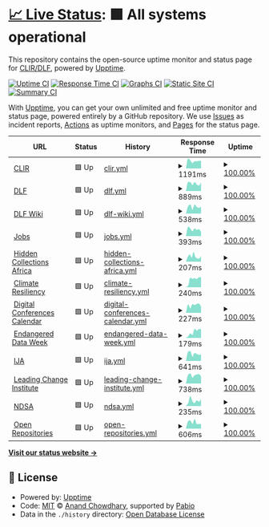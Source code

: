 # [📈 Live Status](https://clirdlf.github.io/uptime): <!--live status--> **🟩 All systems operational**

This repository contains the open-source uptime monitor and status page for [CLIR/DLF](http://clir.org), powered by [Upptime](https://github.com/upptime/upptime).

[![Uptime CI](https://github.com/clirdlf/uptime/workflows/Uptime%20CI/badge.svg)](https://github.com/clirdlf/uptime/actions?query=workflow%3A%22Uptime+CI%22)
[![Response Time CI](https://github.com/clirdlf/uptime/workflows/Response%20Time%20CI/badge.svg)](https://github.com/clirdlf/uptime/actions?query=workflow%3A%22Response+Time+CI%22)
[![Graphs CI](https://github.com/clirdlf/uptime/workflows/Graphs%20CI/badge.svg)](https://github.com/clirdlf/uptime/actions?query=workflow%3A%22Graphs+CI%22)
[![Static Site CI](https://github.com/clirdlf/uptime/workflows/Static%20Site%20CI/badge.svg)](https://github.com/clirdlf/uptime/actions?query=workflow%3A%22Static+Site+CI%22)
[![Summary CI](https://github.com/clirdlf/uptime/workflows/Summary%20CI/badge.svg)](https://github.com/clirdlf/uptime/actions?query=workflow%3A%22Summary+CI%22)

With [Upptime](https://upptime.js.org), you can get your own unlimited and free uptime monitor and status page, powered entirely by a GitHub repository. We use [Issues](https://github.com/clirdlf/uptime/issues) as incident reports, [Actions](https://github.com/clirdlf/uptime/actions) as uptime monitors, and [Pages](https://clirdlf.github.io/uptime) for the status page.

<!--start: status pages-->
<!-- This summary is generated by Upptime (https://github.com/upptime/upptime) -->
<!-- Do not edit this manually, your changes will be overwritten -->
<!-- prettier-ignore -->
| URL | Status | History | Response Time | Uptime |
| --- | ------ | ------- | ------------- | ------ |
| <img alt="" src="https://icons.duckduckgo.com/ip3/www.clir.org.ico" height="13"> [CLIR](https://www.clir.org) | 🟩 Up | [clir.yml](https://github.com/clirdlf/uptime/commits/HEAD/history/clir.yml) | <details><summary><img alt="Response time graph" src="./graphs/clir/response-time-week.png" height="20"> 1191ms</summary><br><a href="https://clirdlf.github.io/uptime/history/clir"><img alt="Response time 1171" src="https://img.shields.io/endpoint?url=https%3A%2F%2Fraw.githubusercontent.com%2Fclirdlf%2Fuptime%2FHEAD%2Fapi%2Fclir%2Fresponse-time.json"></a><br><a href="https://clirdlf.github.io/uptime/history/clir"><img alt="24-hour response time 1193" src="https://img.shields.io/endpoint?url=https%3A%2F%2Fraw.githubusercontent.com%2Fclirdlf%2Fuptime%2FHEAD%2Fapi%2Fclir%2Fresponse-time-day.json"></a><br><a href="https://clirdlf.github.io/uptime/history/clir"><img alt="7-day response time 1191" src="https://img.shields.io/endpoint?url=https%3A%2F%2Fraw.githubusercontent.com%2Fclirdlf%2Fuptime%2FHEAD%2Fapi%2Fclir%2Fresponse-time-week.json"></a><br><a href="https://clirdlf.github.io/uptime/history/clir"><img alt="30-day response time 1129" src="https://img.shields.io/endpoint?url=https%3A%2F%2Fraw.githubusercontent.com%2Fclirdlf%2Fuptime%2FHEAD%2Fapi%2Fclir%2Fresponse-time-month.json"></a><br><a href="https://clirdlf.github.io/uptime/history/clir"><img alt="1-year response time 1171" src="https://img.shields.io/endpoint?url=https%3A%2F%2Fraw.githubusercontent.com%2Fclirdlf%2Fuptime%2FHEAD%2Fapi%2Fclir%2Fresponse-time-year.json"></a></details> | <details><summary><a href="https://clirdlf.github.io/uptime/history/clir">100.00%</a></summary><a href="https://clirdlf.github.io/uptime/history/clir"><img alt="All-time uptime 100.00%" src="https://img.shields.io/endpoint?url=https%3A%2F%2Fraw.githubusercontent.com%2Fclirdlf%2Fuptime%2FHEAD%2Fapi%2Fclir%2Fuptime.json"></a><br><a href="https://clirdlf.github.io/uptime/history/clir"><img alt="24-hour uptime 100.00%" src="https://img.shields.io/endpoint?url=https%3A%2F%2Fraw.githubusercontent.com%2Fclirdlf%2Fuptime%2FHEAD%2Fapi%2Fclir%2Fuptime-day.json"></a><br><a href="https://clirdlf.github.io/uptime/history/clir"><img alt="7-day uptime 100.00%" src="https://img.shields.io/endpoint?url=https%3A%2F%2Fraw.githubusercontent.com%2Fclirdlf%2Fuptime%2FHEAD%2Fapi%2Fclir%2Fuptime-week.json"></a><br><a href="https://clirdlf.github.io/uptime/history/clir"><img alt="30-day uptime 100.00%" src="https://img.shields.io/endpoint?url=https%3A%2F%2Fraw.githubusercontent.com%2Fclirdlf%2Fuptime%2FHEAD%2Fapi%2Fclir%2Fuptime-month.json"></a><br><a href="https://clirdlf.github.io/uptime/history/clir"><img alt="1-year uptime 100.00%" src="https://img.shields.io/endpoint?url=https%3A%2F%2Fraw.githubusercontent.com%2Fclirdlf%2Fuptime%2FHEAD%2Fapi%2Fclir%2Fuptime-year.json"></a></details>
| <img alt="" src="https://icons.duckduckgo.com/ip3/www.diglib.org.ico" height="13"> [DLF](https://www.diglib.org) | 🟩 Up | [dlf.yml](https://github.com/clirdlf/uptime/commits/HEAD/history/dlf.yml) | <details><summary><img alt="Response time graph" src="./graphs/dlf/response-time-week.png" height="20"> 889ms</summary><br><a href="https://clirdlf.github.io/uptime/history/dlf"><img alt="Response time 873" src="https://img.shields.io/endpoint?url=https%3A%2F%2Fraw.githubusercontent.com%2Fclirdlf%2Fuptime%2FHEAD%2Fapi%2Fdlf%2Fresponse-time.json"></a><br><a href="https://clirdlf.github.io/uptime/history/dlf"><img alt="24-hour response time 994" src="https://img.shields.io/endpoint?url=https%3A%2F%2Fraw.githubusercontent.com%2Fclirdlf%2Fuptime%2FHEAD%2Fapi%2Fdlf%2Fresponse-time-day.json"></a><br><a href="https://clirdlf.github.io/uptime/history/dlf"><img alt="7-day response time 889" src="https://img.shields.io/endpoint?url=https%3A%2F%2Fraw.githubusercontent.com%2Fclirdlf%2Fuptime%2FHEAD%2Fapi%2Fdlf%2Fresponse-time-week.json"></a><br><a href="https://clirdlf.github.io/uptime/history/dlf"><img alt="30-day response time 890" src="https://img.shields.io/endpoint?url=https%3A%2F%2Fraw.githubusercontent.com%2Fclirdlf%2Fuptime%2FHEAD%2Fapi%2Fdlf%2Fresponse-time-month.json"></a><br><a href="https://clirdlf.github.io/uptime/history/dlf"><img alt="1-year response time 873" src="https://img.shields.io/endpoint?url=https%3A%2F%2Fraw.githubusercontent.com%2Fclirdlf%2Fuptime%2FHEAD%2Fapi%2Fdlf%2Fresponse-time-year.json"></a></details> | <details><summary><a href="https://clirdlf.github.io/uptime/history/dlf">100.00%</a></summary><a href="https://clirdlf.github.io/uptime/history/dlf"><img alt="All-time uptime 100.00%" src="https://img.shields.io/endpoint?url=https%3A%2F%2Fraw.githubusercontent.com%2Fclirdlf%2Fuptime%2FHEAD%2Fapi%2Fdlf%2Fuptime.json"></a><br><a href="https://clirdlf.github.io/uptime/history/dlf"><img alt="24-hour uptime 100.00%" src="https://img.shields.io/endpoint?url=https%3A%2F%2Fraw.githubusercontent.com%2Fclirdlf%2Fuptime%2FHEAD%2Fapi%2Fdlf%2Fuptime-day.json"></a><br><a href="https://clirdlf.github.io/uptime/history/dlf"><img alt="7-day uptime 100.00%" src="https://img.shields.io/endpoint?url=https%3A%2F%2Fraw.githubusercontent.com%2Fclirdlf%2Fuptime%2FHEAD%2Fapi%2Fdlf%2Fuptime-week.json"></a><br><a href="https://clirdlf.github.io/uptime/history/dlf"><img alt="30-day uptime 100.00%" src="https://img.shields.io/endpoint?url=https%3A%2F%2Fraw.githubusercontent.com%2Fclirdlf%2Fuptime%2FHEAD%2Fapi%2Fdlf%2Fuptime-month.json"></a><br><a href="https://clirdlf.github.io/uptime/history/dlf"><img alt="1-year uptime 100.00%" src="https://img.shields.io/endpoint?url=https%3A%2F%2Fraw.githubusercontent.com%2Fclirdlf%2Fuptime%2FHEAD%2Fapi%2Fdlf%2Fuptime-year.json"></a></details>
| <img alt="" src="https://icons.duckduckgo.com/ip3/wiki.diglib.org.ico" height="13"> [DLF Wiki](https://wiki.diglib.org) | 🟩 Up | [dlf-wiki.yml](https://github.com/clirdlf/uptime/commits/HEAD/history/dlf-wiki.yml) | <details><summary><img alt="Response time graph" src="./graphs/dlf-wiki/response-time-week.png" height="20"> 538ms</summary><br><a href="https://clirdlf.github.io/uptime/history/dlf-wiki"><img alt="Response time 508" src="https://img.shields.io/endpoint?url=https%3A%2F%2Fraw.githubusercontent.com%2Fclirdlf%2Fuptime%2FHEAD%2Fapi%2Fdlf-wiki%2Fresponse-time.json"></a><br><a href="https://clirdlf.github.io/uptime/history/dlf-wiki"><img alt="24-hour response time 525" src="https://img.shields.io/endpoint?url=https%3A%2F%2Fraw.githubusercontent.com%2Fclirdlf%2Fuptime%2FHEAD%2Fapi%2Fdlf-wiki%2Fresponse-time-day.json"></a><br><a href="https://clirdlf.github.io/uptime/history/dlf-wiki"><img alt="7-day response time 538" src="https://img.shields.io/endpoint?url=https%3A%2F%2Fraw.githubusercontent.com%2Fclirdlf%2Fuptime%2FHEAD%2Fapi%2Fdlf-wiki%2Fresponse-time-week.json"></a><br><a href="https://clirdlf.github.io/uptime/history/dlf-wiki"><img alt="30-day response time 512" src="https://img.shields.io/endpoint?url=https%3A%2F%2Fraw.githubusercontent.com%2Fclirdlf%2Fuptime%2FHEAD%2Fapi%2Fdlf-wiki%2Fresponse-time-month.json"></a><br><a href="https://clirdlf.github.io/uptime/history/dlf-wiki"><img alt="1-year response time 508" src="https://img.shields.io/endpoint?url=https%3A%2F%2Fraw.githubusercontent.com%2Fclirdlf%2Fuptime%2FHEAD%2Fapi%2Fdlf-wiki%2Fresponse-time-year.json"></a></details> | <details><summary><a href="https://clirdlf.github.io/uptime/history/dlf-wiki">100.00%</a></summary><a href="https://clirdlf.github.io/uptime/history/dlf-wiki"><img alt="All-time uptime 99.03%" src="https://img.shields.io/endpoint?url=https%3A%2F%2Fraw.githubusercontent.com%2Fclirdlf%2Fuptime%2FHEAD%2Fapi%2Fdlf-wiki%2Fuptime.json"></a><br><a href="https://clirdlf.github.io/uptime/history/dlf-wiki"><img alt="24-hour uptime 100.00%" src="https://img.shields.io/endpoint?url=https%3A%2F%2Fraw.githubusercontent.com%2Fclirdlf%2Fuptime%2FHEAD%2Fapi%2Fdlf-wiki%2Fuptime-day.json"></a><br><a href="https://clirdlf.github.io/uptime/history/dlf-wiki"><img alt="7-day uptime 100.00%" src="https://img.shields.io/endpoint?url=https%3A%2F%2Fraw.githubusercontent.com%2Fclirdlf%2Fuptime%2FHEAD%2Fapi%2Fdlf-wiki%2Fuptime-week.json"></a><br><a href="https://clirdlf.github.io/uptime/history/dlf-wiki"><img alt="30-day uptime 100.00%" src="https://img.shields.io/endpoint?url=https%3A%2F%2Fraw.githubusercontent.com%2Fclirdlf%2Fuptime%2FHEAD%2Fapi%2Fdlf-wiki%2Fuptime-month.json"></a><br><a href="https://clirdlf.github.io/uptime/history/dlf-wiki"><img alt="1-year uptime 99.03%" src="https://img.shields.io/endpoint?url=https%3A%2F%2Fraw.githubusercontent.com%2Fclirdlf%2Fuptime%2FHEAD%2Fapi%2Fdlf-wiki%2Fuptime-year.json"></a></details>
| <img alt="" src="https://icons.duckduckgo.com/ip3/jobs.diglib.org.ico" height="13"> [Jobs](https://jobs.diglib.org) | 🟩 Up | [jobs.yml](https://github.com/clirdlf/uptime/commits/HEAD/history/jobs.yml) | <details><summary><img alt="Response time graph" src="./graphs/jobs/response-time-week.png" height="20"> 393ms</summary><br><a href="https://clirdlf.github.io/uptime/history/jobs"><img alt="Response time 447" src="https://img.shields.io/endpoint?url=https%3A%2F%2Fraw.githubusercontent.com%2Fclirdlf%2Fuptime%2FHEAD%2Fapi%2Fjobs%2Fresponse-time.json"></a><br><a href="https://clirdlf.github.io/uptime/history/jobs"><img alt="24-hour response time 249" src="https://img.shields.io/endpoint?url=https%3A%2F%2Fraw.githubusercontent.com%2Fclirdlf%2Fuptime%2FHEAD%2Fapi%2Fjobs%2Fresponse-time-day.json"></a><br><a href="https://clirdlf.github.io/uptime/history/jobs"><img alt="7-day response time 393" src="https://img.shields.io/endpoint?url=https%3A%2F%2Fraw.githubusercontent.com%2Fclirdlf%2Fuptime%2FHEAD%2Fapi%2Fjobs%2Fresponse-time-week.json"></a><br><a href="https://clirdlf.github.io/uptime/history/jobs"><img alt="30-day response time 380" src="https://img.shields.io/endpoint?url=https%3A%2F%2Fraw.githubusercontent.com%2Fclirdlf%2Fuptime%2FHEAD%2Fapi%2Fjobs%2Fresponse-time-month.json"></a><br><a href="https://clirdlf.github.io/uptime/history/jobs"><img alt="1-year response time 447" src="https://img.shields.io/endpoint?url=https%3A%2F%2Fraw.githubusercontent.com%2Fclirdlf%2Fuptime%2FHEAD%2Fapi%2Fjobs%2Fresponse-time-year.json"></a></details> | <details><summary><a href="https://clirdlf.github.io/uptime/history/jobs">100.00%</a></summary><a href="https://clirdlf.github.io/uptime/history/jobs"><img alt="All-time uptime 99.35%" src="https://img.shields.io/endpoint?url=https%3A%2F%2Fraw.githubusercontent.com%2Fclirdlf%2Fuptime%2FHEAD%2Fapi%2Fjobs%2Fuptime.json"></a><br><a href="https://clirdlf.github.io/uptime/history/jobs"><img alt="24-hour uptime 100.00%" src="https://img.shields.io/endpoint?url=https%3A%2F%2Fraw.githubusercontent.com%2Fclirdlf%2Fuptime%2FHEAD%2Fapi%2Fjobs%2Fuptime-day.json"></a><br><a href="https://clirdlf.github.io/uptime/history/jobs"><img alt="7-day uptime 100.00%" src="https://img.shields.io/endpoint?url=https%3A%2F%2Fraw.githubusercontent.com%2Fclirdlf%2Fuptime%2FHEAD%2Fapi%2Fjobs%2Fuptime-week.json"></a><br><a href="https://clirdlf.github.io/uptime/history/jobs"><img alt="30-day uptime 100.00%" src="https://img.shields.io/endpoint?url=https%3A%2F%2Fraw.githubusercontent.com%2Fclirdlf%2Fuptime%2FHEAD%2Fapi%2Fjobs%2Fuptime-month.json"></a><br><a href="https://clirdlf.github.io/uptime/history/jobs"><img alt="1-year uptime 99.35%" src="https://img.shields.io/endpoint?url=https%3A%2F%2Fraw.githubusercontent.com%2Fclirdlf%2Fuptime%2FHEAD%2Fapi%2Fjobs%2Fuptime-year.json"></a></details>
| <img alt="" src="https://icons.duckduckgo.com/ip3/hiddencollections.africa.ico" height="13"> [Hidden Collections Africa](https://hiddencollections.africa) | 🟩 Up | [hidden-collections-africa.yml](https://github.com/clirdlf/uptime/commits/HEAD/history/hidden-collections-africa.yml) | <details><summary><img alt="Response time graph" src="./graphs/hidden-collections-africa/response-time-week.png" height="20"> 207ms</summary><br><a href="https://clirdlf.github.io/uptime/history/hidden-collections-africa"><img alt="Response time 178" src="https://img.shields.io/endpoint?url=https%3A%2F%2Fraw.githubusercontent.com%2Fclirdlf%2Fuptime%2FHEAD%2Fapi%2Fhidden-collections-africa%2Fresponse-time.json"></a><br><a href="https://clirdlf.github.io/uptime/history/hidden-collections-africa"><img alt="24-hour response time 222" src="https://img.shields.io/endpoint?url=https%3A%2F%2Fraw.githubusercontent.com%2Fclirdlf%2Fuptime%2FHEAD%2Fapi%2Fhidden-collections-africa%2Fresponse-time-day.json"></a><br><a href="https://clirdlf.github.io/uptime/history/hidden-collections-africa"><img alt="7-day response time 207" src="https://img.shields.io/endpoint?url=https%3A%2F%2Fraw.githubusercontent.com%2Fclirdlf%2Fuptime%2FHEAD%2Fapi%2Fhidden-collections-africa%2Fresponse-time-week.json"></a><br><a href="https://clirdlf.github.io/uptime/history/hidden-collections-africa"><img alt="30-day response time 190" src="https://img.shields.io/endpoint?url=https%3A%2F%2Fraw.githubusercontent.com%2Fclirdlf%2Fuptime%2FHEAD%2Fapi%2Fhidden-collections-africa%2Fresponse-time-month.json"></a><br><a href="https://clirdlf.github.io/uptime/history/hidden-collections-africa"><img alt="1-year response time 178" src="https://img.shields.io/endpoint?url=https%3A%2F%2Fraw.githubusercontent.com%2Fclirdlf%2Fuptime%2FHEAD%2Fapi%2Fhidden-collections-africa%2Fresponse-time-year.json"></a></details> | <details><summary><a href="https://clirdlf.github.io/uptime/history/hidden-collections-africa">100.00%</a></summary><a href="https://clirdlf.github.io/uptime/history/hidden-collections-africa"><img alt="All-time uptime 100.00%" src="https://img.shields.io/endpoint?url=https%3A%2F%2Fraw.githubusercontent.com%2Fclirdlf%2Fuptime%2FHEAD%2Fapi%2Fhidden-collections-africa%2Fuptime.json"></a><br><a href="https://clirdlf.github.io/uptime/history/hidden-collections-africa"><img alt="24-hour uptime 100.00%" src="https://img.shields.io/endpoint?url=https%3A%2F%2Fraw.githubusercontent.com%2Fclirdlf%2Fuptime%2FHEAD%2Fapi%2Fhidden-collections-africa%2Fuptime-day.json"></a><br><a href="https://clirdlf.github.io/uptime/history/hidden-collections-africa"><img alt="7-day uptime 100.00%" src="https://img.shields.io/endpoint?url=https%3A%2F%2Fraw.githubusercontent.com%2Fclirdlf%2Fuptime%2FHEAD%2Fapi%2Fhidden-collections-africa%2Fuptime-week.json"></a><br><a href="https://clirdlf.github.io/uptime/history/hidden-collections-africa"><img alt="30-day uptime 100.00%" src="https://img.shields.io/endpoint?url=https%3A%2F%2Fraw.githubusercontent.com%2Fclirdlf%2Fuptime%2FHEAD%2Fapi%2Fhidden-collections-africa%2Fuptime-month.json"></a><br><a href="https://clirdlf.github.io/uptime/history/hidden-collections-africa"><img alt="1-year uptime 100.00%" src="https://img.shields.io/endpoint?url=https%3A%2F%2Fraw.githubusercontent.com%2Fclirdlf%2Fuptime%2FHEAD%2Fapi%2Fhidden-collections-africa%2Fuptime-year.json"></a></details>
| <img alt="" src="https://icons.duckduckgo.com/ip3/climate-resiliency.clir.org.ico" height="13"> [Climate Resiliency](https://climate-resiliency.clir.org/) | 🟩 Up | [climate-resiliency.yml](https://github.com/clirdlf/uptime/commits/HEAD/history/climate-resiliency.yml) | <details><summary><img alt="Response time graph" src="./graphs/climate-resiliency/response-time-week.png" height="20"> 240ms</summary><br><a href="https://clirdlf.github.io/uptime/history/climate-resiliency"><img alt="Response time 209" src="https://img.shields.io/endpoint?url=https%3A%2F%2Fraw.githubusercontent.com%2Fclirdlf%2Fuptime%2FHEAD%2Fapi%2Fclimate-resiliency%2Fresponse-time.json"></a><br><a href="https://clirdlf.github.io/uptime/history/climate-resiliency"><img alt="24-hour response time 295" src="https://img.shields.io/endpoint?url=https%3A%2F%2Fraw.githubusercontent.com%2Fclirdlf%2Fuptime%2FHEAD%2Fapi%2Fclimate-resiliency%2Fresponse-time-day.json"></a><br><a href="https://clirdlf.github.io/uptime/history/climate-resiliency"><img alt="7-day response time 240" src="https://img.shields.io/endpoint?url=https%3A%2F%2Fraw.githubusercontent.com%2Fclirdlf%2Fuptime%2FHEAD%2Fapi%2Fclimate-resiliency%2Fresponse-time-week.json"></a><br><a href="https://clirdlf.github.io/uptime/history/climate-resiliency"><img alt="30-day response time 233" src="https://img.shields.io/endpoint?url=https%3A%2F%2Fraw.githubusercontent.com%2Fclirdlf%2Fuptime%2FHEAD%2Fapi%2Fclimate-resiliency%2Fresponse-time-month.json"></a><br><a href="https://clirdlf.github.io/uptime/history/climate-resiliency"><img alt="1-year response time 209" src="https://img.shields.io/endpoint?url=https%3A%2F%2Fraw.githubusercontent.com%2Fclirdlf%2Fuptime%2FHEAD%2Fapi%2Fclimate-resiliency%2Fresponse-time-year.json"></a></details> | <details><summary><a href="https://clirdlf.github.io/uptime/history/climate-resiliency">100.00%</a></summary><a href="https://clirdlf.github.io/uptime/history/climate-resiliency"><img alt="All-time uptime 100.00%" src="https://img.shields.io/endpoint?url=https%3A%2F%2Fraw.githubusercontent.com%2Fclirdlf%2Fuptime%2FHEAD%2Fapi%2Fclimate-resiliency%2Fuptime.json"></a><br><a href="https://clirdlf.github.io/uptime/history/climate-resiliency"><img alt="24-hour uptime 100.00%" src="https://img.shields.io/endpoint?url=https%3A%2F%2Fraw.githubusercontent.com%2Fclirdlf%2Fuptime%2FHEAD%2Fapi%2Fclimate-resiliency%2Fuptime-day.json"></a><br><a href="https://clirdlf.github.io/uptime/history/climate-resiliency"><img alt="7-day uptime 100.00%" src="https://img.shields.io/endpoint?url=https%3A%2F%2Fraw.githubusercontent.com%2Fclirdlf%2Fuptime%2FHEAD%2Fapi%2Fclimate-resiliency%2Fuptime-week.json"></a><br><a href="https://clirdlf.github.io/uptime/history/climate-resiliency"><img alt="30-day uptime 100.00%" src="https://img.shields.io/endpoint?url=https%3A%2F%2Fraw.githubusercontent.com%2Fclirdlf%2Fuptime%2FHEAD%2Fapi%2Fclimate-resiliency%2Fuptime-month.json"></a><br><a href="https://clirdlf.github.io/uptime/history/climate-resiliency"><img alt="1-year uptime 100.00%" src="https://img.shields.io/endpoint?url=https%3A%2F%2Fraw.githubusercontent.com%2Fclirdlf%2Fuptime%2FHEAD%2Fapi%2Fclimate-resiliency%2Fuptime-year.json"></a></details>
| <img alt="" src="https://icons.duckduckgo.com/ip3/digital-conferences-calendar.info.ico" height="13"> [Digital Conferences Calendar](https://digital-conferences-calendar.info) | 🟩 Up | [digital-conferences-calendar.yml](https://github.com/clirdlf/uptime/commits/HEAD/history/digital-conferences-calendar.yml) | <details><summary><img alt="Response time graph" src="./graphs/digital-conferences-calendar/response-time-week.png" height="20"> 227ms</summary><br><a href="https://clirdlf.github.io/uptime/history/digital-conferences-calendar"><img alt="Response time 232" src="https://img.shields.io/endpoint?url=https%3A%2F%2Fraw.githubusercontent.com%2Fclirdlf%2Fuptime%2FHEAD%2Fapi%2Fdigital-conferences-calendar%2Fresponse-time.json"></a><br><a href="https://clirdlf.github.io/uptime/history/digital-conferences-calendar"><img alt="24-hour response time 183" src="https://img.shields.io/endpoint?url=https%3A%2F%2Fraw.githubusercontent.com%2Fclirdlf%2Fuptime%2FHEAD%2Fapi%2Fdigital-conferences-calendar%2Fresponse-time-day.json"></a><br><a href="https://clirdlf.github.io/uptime/history/digital-conferences-calendar"><img alt="7-day response time 227" src="https://img.shields.io/endpoint?url=https%3A%2F%2Fraw.githubusercontent.com%2Fclirdlf%2Fuptime%2FHEAD%2Fapi%2Fdigital-conferences-calendar%2Fresponse-time-week.json"></a><br><a href="https://clirdlf.github.io/uptime/history/digital-conferences-calendar"><img alt="30-day response time 272" src="https://img.shields.io/endpoint?url=https%3A%2F%2Fraw.githubusercontent.com%2Fclirdlf%2Fuptime%2FHEAD%2Fapi%2Fdigital-conferences-calendar%2Fresponse-time-month.json"></a><br><a href="https://clirdlf.github.io/uptime/history/digital-conferences-calendar"><img alt="1-year response time 232" src="https://img.shields.io/endpoint?url=https%3A%2F%2Fraw.githubusercontent.com%2Fclirdlf%2Fuptime%2FHEAD%2Fapi%2Fdigital-conferences-calendar%2Fresponse-time-year.json"></a></details> | <details><summary><a href="https://clirdlf.github.io/uptime/history/digital-conferences-calendar">100.00%</a></summary><a href="https://clirdlf.github.io/uptime/history/digital-conferences-calendar"><img alt="All-time uptime 100.00%" src="https://img.shields.io/endpoint?url=https%3A%2F%2Fraw.githubusercontent.com%2Fclirdlf%2Fuptime%2FHEAD%2Fapi%2Fdigital-conferences-calendar%2Fuptime.json"></a><br><a href="https://clirdlf.github.io/uptime/history/digital-conferences-calendar"><img alt="24-hour uptime 100.00%" src="https://img.shields.io/endpoint?url=https%3A%2F%2Fraw.githubusercontent.com%2Fclirdlf%2Fuptime%2FHEAD%2Fapi%2Fdigital-conferences-calendar%2Fuptime-day.json"></a><br><a href="https://clirdlf.github.io/uptime/history/digital-conferences-calendar"><img alt="7-day uptime 100.00%" src="https://img.shields.io/endpoint?url=https%3A%2F%2Fraw.githubusercontent.com%2Fclirdlf%2Fuptime%2FHEAD%2Fapi%2Fdigital-conferences-calendar%2Fuptime-week.json"></a><br><a href="https://clirdlf.github.io/uptime/history/digital-conferences-calendar"><img alt="30-day uptime 100.00%" src="https://img.shields.io/endpoint?url=https%3A%2F%2Fraw.githubusercontent.com%2Fclirdlf%2Fuptime%2FHEAD%2Fapi%2Fdigital-conferences-calendar%2Fuptime-month.json"></a><br><a href="https://clirdlf.github.io/uptime/history/digital-conferences-calendar"><img alt="1-year uptime 100.00%" src="https://img.shields.io/endpoint?url=https%3A%2F%2Fraw.githubusercontent.com%2Fclirdlf%2Fuptime%2FHEAD%2Fapi%2Fdigital-conferences-calendar%2Fuptime-year.json"></a></details>
| <img alt="" src="https://icons.duckduckgo.com/ip3/endangereddataweek.org.ico" height="13"> [Endangered Data Week](https://endangereddataweek.org) | 🟩 Up | [endangered-data-week.yml](https://github.com/clirdlf/uptime/commits/HEAD/history/endangered-data-week.yml) | <details><summary><img alt="Response time graph" src="./graphs/endangered-data-week/response-time-week.png" height="20"> 179ms</summary><br><a href="https://clirdlf.github.io/uptime/history/endangered-data-week"><img alt="Response time 212" src="https://img.shields.io/endpoint?url=https%3A%2F%2Fraw.githubusercontent.com%2Fclirdlf%2Fuptime%2FHEAD%2Fapi%2Fendangered-data-week%2Fresponse-time.json"></a><br><a href="https://clirdlf.github.io/uptime/history/endangered-data-week"><img alt="24-hour response time 256" src="https://img.shields.io/endpoint?url=https%3A%2F%2Fraw.githubusercontent.com%2Fclirdlf%2Fuptime%2FHEAD%2Fapi%2Fendangered-data-week%2Fresponse-time-day.json"></a><br><a href="https://clirdlf.github.io/uptime/history/endangered-data-week"><img alt="7-day response time 179" src="https://img.shields.io/endpoint?url=https%3A%2F%2Fraw.githubusercontent.com%2Fclirdlf%2Fuptime%2FHEAD%2Fapi%2Fendangered-data-week%2Fresponse-time-week.json"></a><br><a href="https://clirdlf.github.io/uptime/history/endangered-data-week"><img alt="30-day response time 223" src="https://img.shields.io/endpoint?url=https%3A%2F%2Fraw.githubusercontent.com%2Fclirdlf%2Fuptime%2FHEAD%2Fapi%2Fendangered-data-week%2Fresponse-time-month.json"></a><br><a href="https://clirdlf.github.io/uptime/history/endangered-data-week"><img alt="1-year response time 212" src="https://img.shields.io/endpoint?url=https%3A%2F%2Fraw.githubusercontent.com%2Fclirdlf%2Fuptime%2FHEAD%2Fapi%2Fendangered-data-week%2Fresponse-time-year.json"></a></details> | <details><summary><a href="https://clirdlf.github.io/uptime/history/endangered-data-week">100.00%</a></summary><a href="https://clirdlf.github.io/uptime/history/endangered-data-week"><img alt="All-time uptime 100.00%" src="https://img.shields.io/endpoint?url=https%3A%2F%2Fraw.githubusercontent.com%2Fclirdlf%2Fuptime%2FHEAD%2Fapi%2Fendangered-data-week%2Fuptime.json"></a><br><a href="https://clirdlf.github.io/uptime/history/endangered-data-week"><img alt="24-hour uptime 100.00%" src="https://img.shields.io/endpoint?url=https%3A%2F%2Fraw.githubusercontent.com%2Fclirdlf%2Fuptime%2FHEAD%2Fapi%2Fendangered-data-week%2Fuptime-day.json"></a><br><a href="https://clirdlf.github.io/uptime/history/endangered-data-week"><img alt="7-day uptime 100.00%" src="https://img.shields.io/endpoint?url=https%3A%2F%2Fraw.githubusercontent.com%2Fclirdlf%2Fuptime%2FHEAD%2Fapi%2Fendangered-data-week%2Fuptime-week.json"></a><br><a href="https://clirdlf.github.io/uptime/history/endangered-data-week"><img alt="30-day uptime 100.00%" src="https://img.shields.io/endpoint?url=https%3A%2F%2Fraw.githubusercontent.com%2Fclirdlf%2Fuptime%2FHEAD%2Fapi%2Fendangered-data-week%2Fuptime-month.json"></a><br><a href="https://clirdlf.github.io/uptime/history/endangered-data-week"><img alt="1-year uptime 100.00%" src="https://img.shields.io/endpoint?url=https%3A%2F%2Fraw.githubusercontent.com%2Fclirdlf%2Fuptime%2FHEAD%2Fapi%2Fendangered-data-week%2Fuptime-year.json"></a></details>
| <img alt="" src="https://icons.duckduckgo.com/ip3/ijarchive.org.ico" height="13"> [IJA](https://ijarchive.org) | 🟩 Up | [ija.yml](https://github.com/clirdlf/uptime/commits/HEAD/history/ija.yml) | <details><summary><img alt="Response time graph" src="./graphs/ija/response-time-week.png" height="20"> 641ms</summary><br><a href="https://clirdlf.github.io/uptime/history/ija"><img alt="Response time 582" src="https://img.shields.io/endpoint?url=https%3A%2F%2Fraw.githubusercontent.com%2Fclirdlf%2Fuptime%2FHEAD%2Fapi%2Fija%2Fresponse-time.json"></a><br><a href="https://clirdlf.github.io/uptime/history/ija"><img alt="24-hour response time 575" src="https://img.shields.io/endpoint?url=https%3A%2F%2Fraw.githubusercontent.com%2Fclirdlf%2Fuptime%2FHEAD%2Fapi%2Fija%2Fresponse-time-day.json"></a><br><a href="https://clirdlf.github.io/uptime/history/ija"><img alt="7-day response time 641" src="https://img.shields.io/endpoint?url=https%3A%2F%2Fraw.githubusercontent.com%2Fclirdlf%2Fuptime%2FHEAD%2Fapi%2Fija%2Fresponse-time-week.json"></a><br><a href="https://clirdlf.github.io/uptime/history/ija"><img alt="30-day response time 622" src="https://img.shields.io/endpoint?url=https%3A%2F%2Fraw.githubusercontent.com%2Fclirdlf%2Fuptime%2FHEAD%2Fapi%2Fija%2Fresponse-time-month.json"></a><br><a href="https://clirdlf.github.io/uptime/history/ija"><img alt="1-year response time 582" src="https://img.shields.io/endpoint?url=https%3A%2F%2Fraw.githubusercontent.com%2Fclirdlf%2Fuptime%2FHEAD%2Fapi%2Fija%2Fresponse-time-year.json"></a></details> | <details><summary><a href="https://clirdlf.github.io/uptime/history/ija">100.00%</a></summary><a href="https://clirdlf.github.io/uptime/history/ija"><img alt="All-time uptime 100.00%" src="https://img.shields.io/endpoint?url=https%3A%2F%2Fraw.githubusercontent.com%2Fclirdlf%2Fuptime%2FHEAD%2Fapi%2Fija%2Fuptime.json"></a><br><a href="https://clirdlf.github.io/uptime/history/ija"><img alt="24-hour uptime 100.00%" src="https://img.shields.io/endpoint?url=https%3A%2F%2Fraw.githubusercontent.com%2Fclirdlf%2Fuptime%2FHEAD%2Fapi%2Fija%2Fuptime-day.json"></a><br><a href="https://clirdlf.github.io/uptime/history/ija"><img alt="7-day uptime 100.00%" src="https://img.shields.io/endpoint?url=https%3A%2F%2Fraw.githubusercontent.com%2Fclirdlf%2Fuptime%2FHEAD%2Fapi%2Fija%2Fuptime-week.json"></a><br><a href="https://clirdlf.github.io/uptime/history/ija"><img alt="30-day uptime 100.00%" src="https://img.shields.io/endpoint?url=https%3A%2F%2Fraw.githubusercontent.com%2Fclirdlf%2Fuptime%2FHEAD%2Fapi%2Fija%2Fuptime-month.json"></a><br><a href="https://clirdlf.github.io/uptime/history/ija"><img alt="1-year uptime 100.00%" src="https://img.shields.io/endpoint?url=https%3A%2F%2Fraw.githubusercontent.com%2Fclirdlf%2Fuptime%2FHEAD%2Fapi%2Fija%2Fuptime-year.json"></a></details>
| <img alt="" src="https://icons.duckduckgo.com/ip3/leadingchangeinstitute.org.ico" height="13"> [Leading Change Institute](https://leadingchangeinstitute.org) | 🟩 Up | [leading-change-institute.yml](https://github.com/clirdlf/uptime/commits/HEAD/history/leading-change-institute.yml) | <details><summary><img alt="Response time graph" src="./graphs/leading-change-institute/response-time-week.png" height="20"> 738ms</summary><br><a href="https://clirdlf.github.io/uptime/history/leading-change-institute"><img alt="Response time 762" src="https://img.shields.io/endpoint?url=https%3A%2F%2Fraw.githubusercontent.com%2Fclirdlf%2Fuptime%2FHEAD%2Fapi%2Fleading-change-institute%2Fresponse-time.json"></a><br><a href="https://clirdlf.github.io/uptime/history/leading-change-institute"><img alt="24-hour response time 634" src="https://img.shields.io/endpoint?url=https%3A%2F%2Fraw.githubusercontent.com%2Fclirdlf%2Fuptime%2FHEAD%2Fapi%2Fleading-change-institute%2Fresponse-time-day.json"></a><br><a href="https://clirdlf.github.io/uptime/history/leading-change-institute"><img alt="7-day response time 738" src="https://img.shields.io/endpoint?url=https%3A%2F%2Fraw.githubusercontent.com%2Fclirdlf%2Fuptime%2FHEAD%2Fapi%2Fleading-change-institute%2Fresponse-time-week.json"></a><br><a href="https://clirdlf.github.io/uptime/history/leading-change-institute"><img alt="30-day response time 711" src="https://img.shields.io/endpoint?url=https%3A%2F%2Fraw.githubusercontent.com%2Fclirdlf%2Fuptime%2FHEAD%2Fapi%2Fleading-change-institute%2Fresponse-time-month.json"></a><br><a href="https://clirdlf.github.io/uptime/history/leading-change-institute"><img alt="1-year response time 762" src="https://img.shields.io/endpoint?url=https%3A%2F%2Fraw.githubusercontent.com%2Fclirdlf%2Fuptime%2FHEAD%2Fapi%2Fleading-change-institute%2Fresponse-time-year.json"></a></details> | <details><summary><a href="https://clirdlf.github.io/uptime/history/leading-change-institute">100.00%</a></summary><a href="https://clirdlf.github.io/uptime/history/leading-change-institute"><img alt="All-time uptime 100.00%" src="https://img.shields.io/endpoint?url=https%3A%2F%2Fraw.githubusercontent.com%2Fclirdlf%2Fuptime%2FHEAD%2Fapi%2Fleading-change-institute%2Fuptime.json"></a><br><a href="https://clirdlf.github.io/uptime/history/leading-change-institute"><img alt="24-hour uptime 100.00%" src="https://img.shields.io/endpoint?url=https%3A%2F%2Fraw.githubusercontent.com%2Fclirdlf%2Fuptime%2FHEAD%2Fapi%2Fleading-change-institute%2Fuptime-day.json"></a><br><a href="https://clirdlf.github.io/uptime/history/leading-change-institute"><img alt="7-day uptime 100.00%" src="https://img.shields.io/endpoint?url=https%3A%2F%2Fraw.githubusercontent.com%2Fclirdlf%2Fuptime%2FHEAD%2Fapi%2Fleading-change-institute%2Fuptime-week.json"></a><br><a href="https://clirdlf.github.io/uptime/history/leading-change-institute"><img alt="30-day uptime 100.00%" src="https://img.shields.io/endpoint?url=https%3A%2F%2Fraw.githubusercontent.com%2Fclirdlf%2Fuptime%2FHEAD%2Fapi%2Fleading-change-institute%2Fuptime-month.json"></a><br><a href="https://clirdlf.github.io/uptime/history/leading-change-institute"><img alt="1-year uptime 100.00%" src="https://img.shields.io/endpoint?url=https%3A%2F%2Fraw.githubusercontent.com%2Fclirdlf%2Fuptime%2FHEAD%2Fapi%2Fleading-change-institute%2Fuptime-year.json"></a></details>
| <img alt="" src="https://icons.duckduckgo.com/ip3/ndsa.org.ico" height="13"> [NDSA](https://ndsa.org) | 🟩 Up | [ndsa.yml](https://github.com/clirdlf/uptime/commits/HEAD/history/ndsa.yml) | <details><summary><img alt="Response time graph" src="./graphs/ndsa/response-time-week.png" height="20"> 235ms</summary><br><a href="https://clirdlf.github.io/uptime/history/ndsa"><img alt="Response time 226" src="https://img.shields.io/endpoint?url=https%3A%2F%2Fraw.githubusercontent.com%2Fclirdlf%2Fuptime%2FHEAD%2Fapi%2Fndsa%2Fresponse-time.json"></a><br><a href="https://clirdlf.github.io/uptime/history/ndsa"><img alt="24-hour response time 298" src="https://img.shields.io/endpoint?url=https%3A%2F%2Fraw.githubusercontent.com%2Fclirdlf%2Fuptime%2FHEAD%2Fapi%2Fndsa%2Fresponse-time-day.json"></a><br><a href="https://clirdlf.github.io/uptime/history/ndsa"><img alt="7-day response time 235" src="https://img.shields.io/endpoint?url=https%3A%2F%2Fraw.githubusercontent.com%2Fclirdlf%2Fuptime%2FHEAD%2Fapi%2Fndsa%2Fresponse-time-week.json"></a><br><a href="https://clirdlf.github.io/uptime/history/ndsa"><img alt="30-day response time 230" src="https://img.shields.io/endpoint?url=https%3A%2F%2Fraw.githubusercontent.com%2Fclirdlf%2Fuptime%2FHEAD%2Fapi%2Fndsa%2Fresponse-time-month.json"></a><br><a href="https://clirdlf.github.io/uptime/history/ndsa"><img alt="1-year response time 226" src="https://img.shields.io/endpoint?url=https%3A%2F%2Fraw.githubusercontent.com%2Fclirdlf%2Fuptime%2FHEAD%2Fapi%2Fndsa%2Fresponse-time-year.json"></a></details> | <details><summary><a href="https://clirdlf.github.io/uptime/history/ndsa">100.00%</a></summary><a href="https://clirdlf.github.io/uptime/history/ndsa"><img alt="All-time uptime 100.00%" src="https://img.shields.io/endpoint?url=https%3A%2F%2Fraw.githubusercontent.com%2Fclirdlf%2Fuptime%2FHEAD%2Fapi%2Fndsa%2Fuptime.json"></a><br><a href="https://clirdlf.github.io/uptime/history/ndsa"><img alt="24-hour uptime 100.00%" src="https://img.shields.io/endpoint?url=https%3A%2F%2Fraw.githubusercontent.com%2Fclirdlf%2Fuptime%2FHEAD%2Fapi%2Fndsa%2Fuptime-day.json"></a><br><a href="https://clirdlf.github.io/uptime/history/ndsa"><img alt="7-day uptime 100.00%" src="https://img.shields.io/endpoint?url=https%3A%2F%2Fraw.githubusercontent.com%2Fclirdlf%2Fuptime%2FHEAD%2Fapi%2Fndsa%2Fuptime-week.json"></a><br><a href="https://clirdlf.github.io/uptime/history/ndsa"><img alt="30-day uptime 100.00%" src="https://img.shields.io/endpoint?url=https%3A%2F%2Fraw.githubusercontent.com%2Fclirdlf%2Fuptime%2FHEAD%2Fapi%2Fndsa%2Fuptime-month.json"></a><br><a href="https://clirdlf.github.io/uptime/history/ndsa"><img alt="1-year uptime 100.00%" src="https://img.shields.io/endpoint?url=https%3A%2F%2Fraw.githubusercontent.com%2Fclirdlf%2Fuptime%2FHEAD%2Fapi%2Fndsa%2Fuptime-year.json"></a></details>
| <img alt="" src="https://icons.duckduckgo.com/ip3/www.openrepositories.org.ico" height="13"> [Open Repositories](https://www.openrepositories.org/) | 🟩 Up | [open-repositories.yml](https://github.com/clirdlf/uptime/commits/HEAD/history/open-repositories.yml) | <details><summary><img alt="Response time graph" src="./graphs/open-repositories/response-time-week.png" height="20"> 606ms</summary><br><a href="https://clirdlf.github.io/uptime/history/open-repositories"><img alt="Response time 474" src="https://img.shields.io/endpoint?url=https%3A%2F%2Fraw.githubusercontent.com%2Fclirdlf%2Fuptime%2FHEAD%2Fapi%2Fopen-repositories%2Fresponse-time.json"></a><br><a href="https://clirdlf.github.io/uptime/history/open-repositories"><img alt="24-hour response time 445" src="https://img.shields.io/endpoint?url=https%3A%2F%2Fraw.githubusercontent.com%2Fclirdlf%2Fuptime%2FHEAD%2Fapi%2Fopen-repositories%2Fresponse-time-day.json"></a><br><a href="https://clirdlf.github.io/uptime/history/open-repositories"><img alt="7-day response time 606" src="https://img.shields.io/endpoint?url=https%3A%2F%2Fraw.githubusercontent.com%2Fclirdlf%2Fuptime%2FHEAD%2Fapi%2Fopen-repositories%2Fresponse-time-week.json"></a><br><a href="https://clirdlf.github.io/uptime/history/open-repositories"><img alt="30-day response time 513" src="https://img.shields.io/endpoint?url=https%3A%2F%2Fraw.githubusercontent.com%2Fclirdlf%2Fuptime%2FHEAD%2Fapi%2Fopen-repositories%2Fresponse-time-month.json"></a><br><a href="https://clirdlf.github.io/uptime/history/open-repositories"><img alt="1-year response time 474" src="https://img.shields.io/endpoint?url=https%3A%2F%2Fraw.githubusercontent.com%2Fclirdlf%2Fuptime%2FHEAD%2Fapi%2Fopen-repositories%2Fresponse-time-year.json"></a></details> | <details><summary><a href="https://clirdlf.github.io/uptime/history/open-repositories">100.00%</a></summary><a href="https://clirdlf.github.io/uptime/history/open-repositories"><img alt="All-time uptime 100.00%" src="https://img.shields.io/endpoint?url=https%3A%2F%2Fraw.githubusercontent.com%2Fclirdlf%2Fuptime%2FHEAD%2Fapi%2Fopen-repositories%2Fuptime.json"></a><br><a href="https://clirdlf.github.io/uptime/history/open-repositories"><img alt="24-hour uptime 100.00%" src="https://img.shields.io/endpoint?url=https%3A%2F%2Fraw.githubusercontent.com%2Fclirdlf%2Fuptime%2FHEAD%2Fapi%2Fopen-repositories%2Fuptime-day.json"></a><br><a href="https://clirdlf.github.io/uptime/history/open-repositories"><img alt="7-day uptime 100.00%" src="https://img.shields.io/endpoint?url=https%3A%2F%2Fraw.githubusercontent.com%2Fclirdlf%2Fuptime%2FHEAD%2Fapi%2Fopen-repositories%2Fuptime-week.json"></a><br><a href="https://clirdlf.github.io/uptime/history/open-repositories"><img alt="30-day uptime 100.00%" src="https://img.shields.io/endpoint?url=https%3A%2F%2Fraw.githubusercontent.com%2Fclirdlf%2Fuptime%2FHEAD%2Fapi%2Fopen-repositories%2Fuptime-month.json"></a><br><a href="https://clirdlf.github.io/uptime/history/open-repositories"><img alt="1-year uptime 100.00%" src="https://img.shields.io/endpoint?url=https%3A%2F%2Fraw.githubusercontent.com%2Fclirdlf%2Fuptime%2FHEAD%2Fapi%2Fopen-repositories%2Fuptime-year.json"></a></details>

<!--end: status pages-->

[**Visit our status website →**](https://clirdlf.github.io/uptime)

## 📄 License

- Powered by: [Upptime](https://github.com/upptime/upptime)
- Code: [MIT](./LICENSE) © [Anand Chowdhary](https://anandchowdhary.com), supported by [Pabio](https://pabio.com)
- Data in the `./history` directory: [Open Database License](https://opendatacommons.org/licenses/odbl/1-0/)
